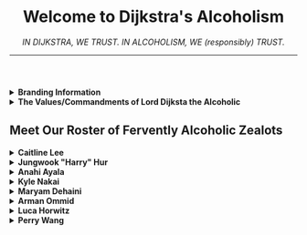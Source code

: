 <!DOCTYPE html>
<html lang="en">
    <head>
        <meta name="title" content="Dijkstra's Alcoholism Team Page">
        <meta charset = "utf-8">
        <meta name="author" content="Dijkstra's Alcoholism">
        <meta name="description" content="CSE110: Group 26 Team Page">
    </head>
    <body>
        <header>
            <h1> Welcome to Dijkstra's Alcoholism </h1>
            <em>IN DIJKSTRA, WE TRUST. IN ALCOHOLISM, WE (responsibly) TRUST.</em>
            <hr>
        </header>
        <main>
            <section>
                <details>
                    <summary><b>Branding Information</b></summary>
                    <ul>
                        <li>Colors: Turquoise and Orange</li>
                        <li>Logo: Alcoholic Platypus</li>
                        <li>
                            <details>
                                <summary>Mascot:</summary>
                                <img 
                                    src="/admin/misc/team-images/mascot.png"
                                    alt="mascot"
                                    width="30%"
                                    height="auto"
                                >
                            </details>
                        </li>
                        <li>Custom Fonts: Cursive Fonts</li>
                        <li>Themes: Alcoholism, Platypuses, Cultism</li>
                    </ul>
                </details>
            </section>
            <section>
                <details>
                    <summary><b>The Values/Commandments of Lord Dijksta the Alcoholic</b></summary>
                    <ol>
                        <li>Thou Shalt Speak to One Another in a Most Cultish Fashion</li>
                        <li>Thou Shalt Treat One Another With Utmost Respect and Dignity</li>
                        <li>Thou Shalt Be Supportive of One Another in This Holy Pursuit of Conceiving The Most Exemplary Cooking App for Lord Dijsktra</li>
                        <li>Thou Shalt Put an Honest and Quality Individual Effort Towards the Genesis of Aformentioned Most Exemplary Cooking App</li>
                        <li>Thou Shalt Contribute Equally in The Required Sacrifices (of our time) to Summon Aformentioned Most Exemplary Cooking App</li>
                        <li>Thou Shalt Be Present and Engaged in Our Weekly Scheduled Rituals and Meet Our Respective Deadlines</li>
                        <li>Thou Shalt Not Traverse The Weighted Graph of The Team's Responsibilities Without A Priority Queue</li>
                        <li>Thou Shalt Not Engage In The Abstinence of Alcohol in The Name of Dijsktra's Alcoholism</li>
                        <li>Thou Shalt Not Take Commmandment #8 Seriously and Will Instead Drink Responsibly Only of One's Own Personal Volition</li>
                        <li>Thou Shalt Not Take Legal Action Against us Loyal Disciples of Lord Dijkstra For Any Misfortune Caused by Commandment #8</li>
                        <li>Thou Shalt Aknowledge That Any Transgression Upon These Most Holy Commandments is Blasphemy of the Highest Order</li>
                        <li>Thou Shalt Aknowledge That The Penalty For Such Blasphemy is The Beheading of One's Final Grade</li>
                    </ol>
                </details>
            </section>
            <h2>Meet Our Roster of Fervently Alcoholic Zealots</h2>
            <section>
                <details>
                    <summary><b>Caitline Lee</b></summary>
                    Year: Senior <br>
                    Major: Math - CS <br>
                    GitHub: <a href="https://github.com/Caitlin-Lee">https://github.com/Caitlin-Lee</a> <br>
                    Interests/Hobbies: I enjoy digital art and figure skating! <br>
                    <img 
                        src="/admin/misc/team-images/caitlin.jpg"
                        alt="caitlin"
                        width="30%"
                        height="auto"
                    >
                </details>
                <details>
                    <summary><b>Jungwook "Harry" Hur</b></summary>
                    Year: Senior <br>
                    Major: Computer Science <br>
                    GitHub: <a href="https://github.com/HarryHur">https://github.com/HarryHur</a> <br>
                    Interests/Hobbies: I really like watching Europe soccer! <br>
                    <img 
                        src="/admin/misc/team-images/harry.jpeg"
                        alt="harry"
                        width="30%"
                        height="auto"
                    >
                </details>
                <details>
                    <summary><b>Anahi Ayala</b></summary>
                    Year: Junior <br>
                    Major: Computer Engineering <br>
                    GitHub: <a href="https://github.com/agayala">https://github.com/agayala</a> <br>
                    Interests/Hobbies: I really enjoy baking, reading and watching soccer/baseball games with my mom, not that I know much about it lol but its fun! <br>
                    <img 
                        src="/admin/misc/team-images/anahi.jpg"
                        alt="anahi"
                        width="30%"
                        height="auto"
                    >
                </details>
                <details>
                    <summary><b>Kyle Nakai</b></summary>
                    Year: Junior <br>
                    Major: Computer Science <br>
                    GitHub: <a href="https://github.com/kylenakai">https://github.com/kylenakai</a> <br>
                    Interests/Hobbies: video games, the beach, asian food<br>
                    <img 
                        src="/admin/misc/team-images/kyle.JPG"
                        alt="kyle"
                        width="30%"
                        height="auto"
                    >
                </details>
                <details>
                    <summary><b>Maryam Dehaini</b></summary>
                    Year: Junior <br>
                    Major: Computer Engineering <br>
                    GitHub: <a href="https://github.com/mdehaini">https://github.com/mdehaini</a> <br>
                    Interests/Hobbies: Hiking, biking <br>
                    <img 
                        src="/admin/misc/team-images/maryam.jpg"
                        alt="maryam"
                        width="30%"
                        height="auto"
                    >
                </details>
                <details>
                    <summary><b>Arman Ommid</b></summary>
                    Year: Senior <br>
                    Major: Computer Science / Minor: Cognitive Science <br>
                    GitHub: <a href="https://github.com/ArmanOmmid">https://github.com/ArmanOmmid</a> <br>
                    Interests/Hobbies: Video games, basketball, hiking, and starting arbitrary cults that make no sense<br>
                    <img 
                        src="/admin/misc/team-images/arman.png"
                        alt="arman"
                        width="30%"
                        height="auto"
                    >
                </details>
                <details>
                    <summary><b>Luca Horwitz</b></summary>
                    Year: Junior <br>
                    Major: Math-CS <br>
                    GitHub: <a href="https://github.com/Glossen">https://github.com/Glossen</a> <br>
                    Interests/Hobbies: I like to read (sci-fi/fantasy), do amateur math sometimes, and play board games. <br>
                    <img 
                        src="/admin/misc/team-images/luca.jpg"
                        alt="luca"
                        width="30%"
                        height="auto"
                    >
                </details>
                <details>
                    <summary><b>Perry Wang</b></summary>
                    Year: Junior <br>
                    Major: Computer Science <br>
                    GitHub: <a href="https://github.com/perrywang32">https://github.com/perrywang32</a> <br>
                    Interests/Hobbies: Valorant, fashion, basketball, baseball, music <br>
                    <img 
                        src="..."
                        alt="perry"
                        width="30%"
                        height="auto"
                    >
                </details>
            </section>
        </main>
        <footer>
        </footer>
    </body>
</html>